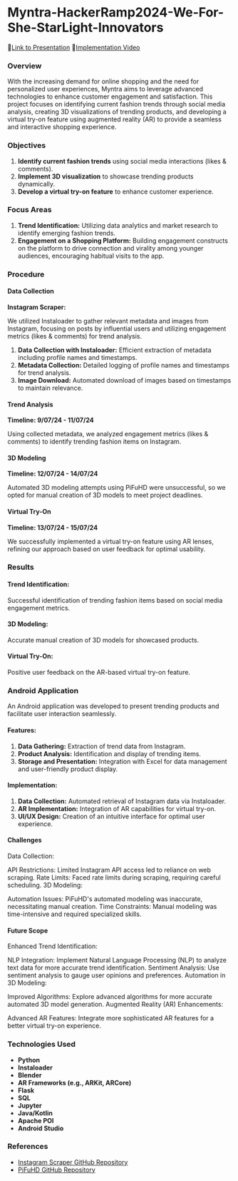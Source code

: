 # Myntra-HackerRamp2024-We-For-She-StarLight-Innovators
🔗[Link to Presentation](https://docs.google.com/presentation/d/1t4w5Zc1-aIeCZ1PLIqNwpZzju0wiZtiVh52NKL7_YyM/edit?usp=sharing)
🔗[Implementation Video](https://www.canva.com/design/DAGK8N0q2p8/lSdyHF2i38x3pRiwfxu8EQ/watch?utm_content=DAGK8N0q2p8&utm_campaign=designshare&utm_medium=link&utm_source=editor)


### Overview
With the increasing demand for online shopping and the need for personalized user experiences, Myntra aims to leverage advanced technologies to enhance customer engagement and satisfaction. This project focuses on identifying current fashion trends through social media analysis, creating 3D visualizations of trending products, and developing a virtual try-on feature using augmented reality (AR) to provide a seamless and interactive shopping experience.

### Objectives
1. **Identify current fashion trends** using social media interactions (likes & comments).
2. **Implement 3D visualization** to showcase trending products dynamically.
3. **Develop a virtual try-on feature** to enhance customer experience.

### Focus Areas
1. **Trend Identification:** Utilizing data analytics and market research to identify emerging fashion trends.
2. **Engagement on a Shopping Platform:** Building engagement constructs on the platform to drive connection and virality among younger audiences, encouraging habitual visits to the app.

### Procedure
#### Data Collection
**Instagram Scraper:**

We utilized Instaloader to gather relevant metadata and images from Instagram, focusing on posts by influential users and utilizing engagement metrics (likes & comments) for trend analysis.

1. **Data Collection with Instaloader:** Efficient extraction of metadata including profile names and timestamps.
2. **Metadata Collection:** Detailed logging of profile names and timestamps for trend analysis.
3. **Image Download:** Automated download of images based on timestamps to maintain relevance.

#### Trend Analysis
**Timeline: 9/07/24 - 11/07/24**

Using collected metadata, we analyzed engagement metrics (likes & comments) to identify trending fashion items on Instagram.

#### 3D Modeling
**Timeline: 12/07/24 - 14/07/24**

Automated 3D modeling attempts using PiFuHD were unsuccessful, so we opted for manual creation of 3D models to meet project deadlines.

#### Virtual Try-On
**Timeline: 13/07/24 - 15/07/24**

We successfully implemented a virtual try-on feature using AR lenses, refining our approach based on user feedback for optimal usability.

### Results
#### Trend Identification:
Successful identification of trending fashion items based on social media engagement metrics.

#### 3D Modeling:
Accurate manual creation of 3D models for showcased products.

#### Virtual Try-On:
Positive user feedback on the AR-based virtual try-on feature.

### Android Application
An Android application was developed to present trending products and facilitate user interaction seamlessly.

#### Features:
1. **Data Gathering:** Extraction of trend data from Instagram.
2. **Product Analysis:** Identification and display of trending items.
3. **Storage and Presentation:** Integration with Excel for data management and user-friendly product display.

#### Implementation:
1. **Data Collection:** Automated retrieval of Instagram data via Instaloader.
2. **AR Implementation:** Integration of AR capabilities for virtual try-on.
3. **UI/UX Design:** Creation of an intuitive interface for optimal user experience.

#### Challenges
Data Collection:

API Restrictions: Limited Instagram API access led to reliance on web scraping.
Rate Limits: Faced rate limits during scraping, requiring careful scheduling.
3D Modeling:

Automation Issues: PiFuHD's automated modeling was inaccurate, necessitating manual creation.
Time Constraints: Manual modeling was time-intensive and required specialized skills.

#### Future Scope
Enhanced Trend Identification:

NLP Integration: Implement Natural Language Processing (NLP) to analyze text data for more accurate trend identification.
Sentiment Analysis: Use sentiment analysis to gauge user opinions and preferences.
Automation in 3D Modeling:

Improved Algorithms: Explore advanced algorithms for more accurate automated 3D model generation.
Augmented Reality (AR) Enhancements:

Advanced AR Features: Integrate more sophisticated AR features for a better virtual try-on experience.
### Technologies Used
- **Python**
- **Instaloader**
- **Blender**
- **AR Frameworks (e.g., ARKit, ARCore)**
- **Flask**
- **SQL**
- **Jupyter**
- **Java/Kotlin**
- **Apache POI**
- **Android Studio**

### References
- [Instagram Scraper GitHub Repository](https://github.com/instaloader/instaloader)
- [PiFuHD GitHub Repository](https://github.com/facebookresearch/pifuhd)

